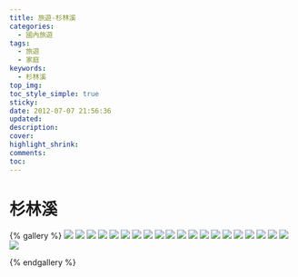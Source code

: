 ```yaml
---
title: 旅遊-杉林溪
categories:
  - 國內旅遊
tags:
  - 旅遊
  - 家庭
keywords:
  - 杉林溪
top_img:
toc_style_simple: true
sticky: 
date: 2012-07-07 21:56:36
updated:
description:
cover:
highlight_shrink:
comments:
toc:
---
```


# 杉林溪

{% gallery %}
![](https://lh3.googleusercontent.com/6h2HG6zzyXyc9fWXRTYsTwjHuTptkss2YYWcrGI3WoumSaDJkbcuDoguyjPjuci7UlqJNLnge_Wx1ruED6tWA29MyUN59y1Nr_9dsFsjzu1vtGyH_H0NwvqIc7INqXiISpeH63DKJAQ=w1920-h1080)
![](https://lh3.googleusercontent.com/zD5XUdCWY9N1tJX6gufas_hFvLx6Pa1fXnxfbF7pGktSnsX-beh-CZpWiVTQhzl52hOZ6TZA0cPx5c6GBV0qW1vbKVzKDk8zTv_kjl-g7yGetyyyMWzcdfVTIDn-o0OzMo5WlsoOkI0=w1920-h1080)
![](https://lh3.googleusercontent.com/HXZwVUdxbXh4KOYonlmHw9M8q3863rGmf0LsdIEdLbSWgyDlgcNk8iEHICODUKGw2oJO9A9kjp3pA5ef9JGSS-R032L34fshzFX461hgGdYrNV00T2tOTYV-Heg-omc4TwQiFXaPb2Y=w1920-h1080)
![](https://lh3.googleusercontent.com/9cmG7t64Q9tVklIke8OWIqDmDs_FXSXSL_i-c9KecLGbpJxvq22ntAIDbYfmHUiJ7-f692Ky7idCJTmdht5qL-kJ-Iih853s68t9Ldl6Au0D9i7R5pzlULC_Co_tuCKAWzWq4qG3TT8=w1920-h1080)
![](https://lh3.googleusercontent.com/-JsnhSS0qF6bT2exznacpSmDJoABRFR-PlBULlWBaL-iQYdR_YkLO1gsUV-CyBV94SMNRsgrhQFSVs3Y4cWrpO2nvg79m33IJHURUb02STQrXJqdWFkLYbUIifbpLXHIwo_lc2rlOSg=w1920-h1080)
![](https://lh3.googleusercontent.com/jW4uXBMEWT4t78xFt8CkYEQ3nOCv72yxPCxkYjo23jKi9k-df2n-mtdjHcUnrLJpkorkItfMKzS4aqwaWT1ySSeTPOXp2EXXU7FNFMSJUi3j2FBgMlViE1A5ohLLLg8qQbAawZuztvs=w1920-h1080)
![](https://lh3.googleusercontent.com/vtTJOj4JllG-e193Ki4MvLFzsZNpOOaJN4xIf82JK7MtW8_S_KrM-UmV86Huz2YS6bOdmr8tTGx5HhelIxDAbxzicv1f_xDgk6wAkjk01a5yffQkDRVeAXHCmIdH4nTnIv1l8eqDvVA=w1920-h1080)
![](https://lh3.googleusercontent.com/fCsUEjKQZaVoR-o-Zw24NZaMqqJ2pr2wjISiaZBK5I5_d2TRf1KXjyoJP275cx95qN8ifUGuP6Ei3aF9jN6_S7fyJrFILBGmLgfKJazSZpEuQAMK6gPTXGd85cA0hsbMjuRY8pHi1Co=w1920-h1080)
![](https://lh3.googleusercontent.com/x2fOIcNDbfNfMWPnrbe3ejuVL1Kr6VYPIjYIyN0P2uwJCxISWTG0mYh7wVsDb2Cs82HXB6klsATDAIumsnGQKLy8f89m_Y9NDe3mhSD7vIVVFsrA1PPbL2bciRCWs2GloQr8FCbWJ5Y=w1920-h1080)
![](https://lh3.googleusercontent.com/XTvlidZTZQsTEl50E3NPS_7vxxphllgyvO4O9hbGx-ek_gT7rliqXVAXmixgche7ifE-zqit_NL-hPutDJ8eFDk2Oe9CKYdFL2IMoKDjKzBjTNcET1pvg3aG2QeeXEzLPnBr26eWNWM=w1920-h1080)
![](https://lh3.googleusercontent.com/0WvrCRPOv9bsaqNOXKXQ27CTjHFFA-w2S9MhPVTdz8OLfvmj8rQa91GrSFTTuT7kAfHFQf2s6jOnHvoGMr6h2J-ADxxbjzrfBaoF3eTk5XFG-qnAt8S0GBiKOJO4QWinX8v3Ua_HtlI=w1920-h1080)
![](https://lh3.googleusercontent.com/fG8f-q0VkfNl4sTkLpr36s5Tzxwl3qu5439fDD0a5jKt4YndYnl0fPAZS6ykT0nc_Y5nhD37PnZqurTwgxPlcjISsZFS6rkSIVyBn7TVZeY-bmaOAN_8CgojYpXanOLDn1tv9p4lzbk=w1920-h1080)
![](https://lh3.googleusercontent.com/SX_Dqd8QbXNMauZnyNPlfSU0Pc2J5ctFm8S4xNw9C9IeQFXL0c6SqR_FaylR6AjjrI8i0tHytTGmRa8sW-ulBXLWF_QuGcdLB5wxUQxQAEeqQW1Ubv14_CadEhTxK3mStGSeyz-sQYQ=w1920-h1080)
![](https://lh3.googleusercontent.com/1cmtqh1ln8YxX_NrXC_NhuPBBFDZZwzEW7XnoiKLS3tFCDE5S1kc-bwH7Ro1zYFRADnJ8c9KguWiCBQxvt7DkO6x0BNg7Yla5g0cKo-yVVLEPxn4eqwYM1t8XWsb-rMuTUoWbGy6Amw=w1920-h1080)
![](https://lh3.googleusercontent.com/qgTC0rLBHewNG1yAxWKAoqCyzSo6_Yn6UKTE7Q-kWCdrkyxxCknnU-mgUfbEMsElLYWe4sOYsVVrvxKvfQaOpHkh2sGHBY3UZRRZu4-GAF58plxj_6CvaWvsRRfNCy2vtdAYYJzHKQI=w1920-h1080)
![](https://lh3.googleusercontent.com/kf7ssS4y1P0B-yeDjmhu2ReGqa9Con9OJ9_9_E1giVm9tbnlfR_7K7fbIGcMDBQBJD_38JGoUCnn3haURs0U6_zndRI4GVmtxV7MoixqE4Y7czGse8Q08A4x8w6kYpHxoe6d6yED-ak=w1920-h1080)
![](https://lh3.googleusercontent.com/cc42ChIzo7hp7eY0RzwfVydFPST3zYzyfxjsDx4dYhHcYf7RcVKQmmA3BKBUk8plWYSzZ7ibRnOGn6SrhtQYGYj8DE2y39OrtmrJJSWuIfJO5oABZiTLDNpVww0cRTcjo5rYZVFthuI=w1920-h1080)
![](https://lh3.googleusercontent.com/k-K8pfaJfO3qv3hlkkFWF1ptQTDQTp634tKqtYGNAf8PZal_1BnMCkzJS3PT1QDcD0w3dNPAWE1HX9qn1kNcK_d3sUSoByrSBPjQ66hdBFje6BZEKI3oz1TVMdE404cKSpFLY8VQ4Pc=w1920-h1080)
![](https://lh3.googleusercontent.com/bre175_ndspyG2E1AbQ-Gt-eVT-clABzKK0B6k2n-sDhRae8Iat3FqlCI15ih0E7uy9MFEjbptMCAHg4VDwVC01rOYwEn5J-C8ZQRwpvfqbiJShvgLrWlBTIs3isMVC-jZbM7Ta8qOs=w1920-h1080)
![](https://lh3.googleusercontent.com/_y9FnVQlQwR-huSwjYiWQXQQVlq-2KY-dJfBY-jdwPeDqTEuBY0SZQ0OOcjBDHYwIU_Le5Xjcin4nWe07LSzzbmQvdJ8kKHGfg7qRjQgWd7VvAccrJ2M8lefjZ93Eo1uk95fvDYwMCI=w1920-h1080)
![](https://lh3.googleusercontent.com/xuWAR9Ee_nr3BwhGyb-y46_gAjTpNRE4vGvY9CSoaHm1KXu_fUIInioDJl9vPVnwanjh_5VraLbFsSfOncxoPTTuB3GFZbz8ajjqMsvvCaCNOklAsoFnPxEI0DbcOkc-ZvgzHHVCvJc=w1920-h1080)

{% endgallery %}
